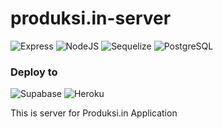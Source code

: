 # produksi.in-server
 
![Express](https://img.shields.io/badge/Express.js-000000?style=for-the-badge&logo=express&logoColor=white)
![NodeJS](https://img.shields.io/badge/Node.js-339933?style=for-the-badge&logo=nodedotjs&logoColor=white)
![Sequelize](https://img.shields.io/badge/Sequelize-52B0E7?style=for-the-badge&logo=Sequelize&logoColor=white)
![PostgreSQL](https://img.shields.io/badge/PostgreSQL-316192?style=for-the-badge&logo=postgresql&logoColor=white)
<br/>

### Deploy to
![Supabase](https://img.shields.io/badge/Supabase-181818?style=for-the-badge&logo=supabase&logoColor=white)
![Heroku](https://img.shields.io/badge/Heroku-430098?style=for-the-badge&logo=heroku&logoColor=white)

This is server for Produksi.in Application
